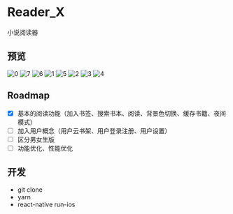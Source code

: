 # Reader_X

小说阅读器

## 预览
![0](https://static.xuqiang.me/public/images/172623.png)
![7](https://static.xuqiang.me/public/images/120517.png)
![6](https://static.xuqiang.me/public/images/120233.png)
![1](https://static.xuqiang.me/public/images/045856.png)
![5](https://static.xuqiang.me/public/images/151418.png)
![2](https://static.xuqiang.me/public/images/045846.png)
![3](https://static.xuqiang.me/public/images/084314.png)
![4](https://static.xuqiang.me/public/images/085211.png)

## Roadmap

- [x] 基本的阅读功能（加入书签、搜索书本、阅读、背景色切换、缓存书籍、夜间模式）
- [ ] 加入用户概念（用户云书架、用户登录注册、用户设置）
- [ ] 区分男女生版
- [ ] 功能优化、性能优化

## 开发

* git clone
* yarn
* react-native run-ios
